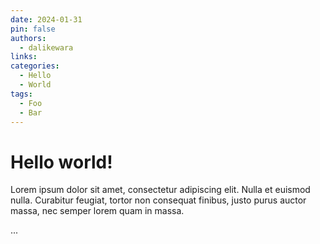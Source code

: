 ```yaml
---
date: 2024-01-31
pin: false
authors:
  - dalikewara
links:
categories:
  - Hello
  - World
tags:
  - Foo
  - Bar
---
```


# Hello world!

Lorem ipsum dolor sit amet, consectetur adipiscing elit. Nulla et euismod
nulla. Curabitur feugiat, tortor non consequat finibus, justo purus auctor
massa, nec semper lorem quam in massa.

<!-- more -->
...